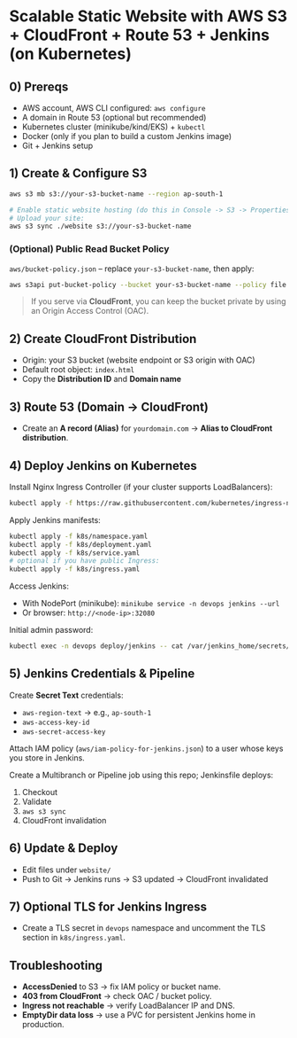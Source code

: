 # Scalable Static Website with AWS S3 + CloudFront + Route 53 + Jenkins (on Kubernetes)

## 0) Prereqs
- AWS account, AWS CLI configured: `aws configure`
- A domain in Route 53 (optional but recommended)
- Kubernetes cluster (minikube/kind/EKS) + `kubectl`
- Docker (only if you plan to build a custom Jenkins image)
- Git + Jenkins setup

## 1) Create & Configure S3
```bash
aws s3 mb s3://your-s3-bucket-name --region ap-south-1

# Enable static website hosting (do this in Console -> S3 -> Properties).
# Upload your site:
aws s3 sync ./website s3://your-s3-bucket-name
```

### (Optional) Public Read Bucket Policy
`aws/bucket-policy.json` – replace `your-s3-bucket-name`, then apply:
```bash
aws s3api put-bucket-policy --bucket your-s3-bucket-name --policy file://aws/bucket-policy.json
```

> If you serve via **CloudFront**, you can keep the bucket private by using an Origin Access Control (OAC).

## 2) Create CloudFront Distribution
- Origin: your S3 bucket (website endpoint or S3 origin with OAC)
- Default root object: `index.html`
- Copy the **Distribution ID** and **Domain name**

## 3) Route 53 (Domain → CloudFront)
- Create an **A record (Alias)** for `yourdomain.com` → **Alias to CloudFront distribution**.

## 4) Deploy Jenkins on Kubernetes
Install Nginx Ingress Controller (if your cluster supports LoadBalancers):
```bash
kubectl apply -f https://raw.githubusercontent.com/kubernetes/ingress-nginx/main/deploy/static/provider/cloud/deploy.yaml
```

Apply Jenkins manifests:
```bash
kubectl apply -f k8s/namespace.yaml
kubectl apply -f k8s/deployment.yaml
kubectl apply -f k8s/service.yaml
# optional if you have public Ingress:
kubectl apply -f k8s/ingress.yaml
```

Access Jenkins:
- With NodePort (minikube): `minikube service -n devops jenkins --url`
- Or browser: `http://<node-ip>:32080`

Initial admin password:
```bash
kubectl exec -n devops deploy/jenkins -- cat /var/jenkins_home/secrets/initialAdminPassword
```

## 5) Jenkins Credentials & Pipeline
Create **Secret Text** credentials:
- `aws-region-text`  → e.g., `ap-south-1`
- `aws-access-key-id`
- `aws-secret-access-key`

Attach IAM policy (`aws/iam-policy-for-jenkins.json`) to a user whose keys you store in Jenkins.

Create a Multibranch or Pipeline job using this repo; Jenkinsfile deploys:
1. Checkout
2. Validate
3. `aws s3 sync`
4. CloudFront invalidation

## 6) Update & Deploy
- Edit files under `website/`
- Push to Git → Jenkins runs → S3 updated → CloudFront invalidated

## 7) Optional TLS for Jenkins Ingress
- Create a TLS secret in `devops` namespace and uncomment the TLS section in `k8s/ingress.yaml`.

## Troubleshooting
- **AccessDenied** to S3 → fix IAM policy or bucket name.
- **403 from CloudFront** → check OAC / bucket policy.
- **Ingress not reachable** → verify LoadBalancer IP and DNS.
- **EmptyDir data loss** → use a PVC for persistent Jenkins home in production.
```

